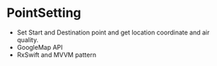 # PointSetting

- Set Start and Destination point and get location coordinate and air quality.
- GoogleMap API
- RxSwift and MVVM pattern
